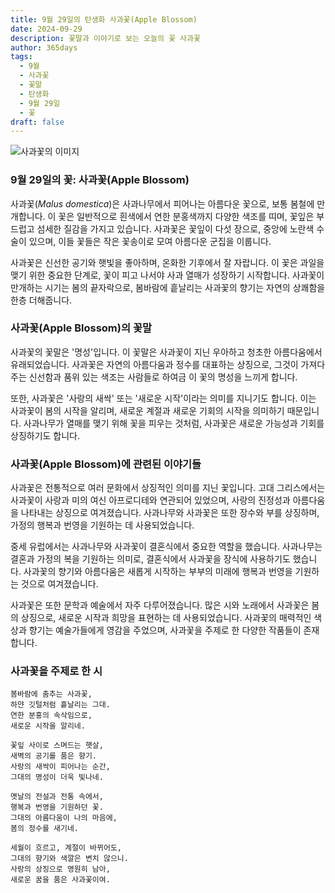 ```yaml
---
title: 9월 29일의 탄생화 사과꽃(Apple Blossom)
date: 2024-09-29
description: 꽃말과 이야기로 보는 오늘의 꽃 사과꽃
author: 365days
tags:
  - 9월
  - 사과꽃
  - 꽃말
  - 탄생화
  - 9월 29일
  - 꽃
draft: false
---
```



![사과꽃의 이미지](https://cdn.pixabay.com/photo/2022/05/03/14/50/flowers-7171863_640.jpg#center)


### 9월 29일의 꽃: 사과꽃(Apple Blossom)

사과꽃(*Malus domestica*)은 사과나무에서 피어나는 아름다운 꽃으로, 보통 봄철에 만개합니다. 이 꽃은 일반적으로 흰색에서 연한 분홍색까지 다양한 색조를 띠며, 꽃잎은 부드럽고 섬세한 질감을 가지고 있습니다. 사과꽃은 꽃잎이 다섯 장으로, 중앙에 노란색 수술이 있으며, 이들 꽃들은 작은 꽃송이로 모여 아름다운 군집을 이룹니다.

사과꽃은 신선한 공기와 햇빛을 좋아하며, 온화한 기후에서 잘 자랍니다. 이 꽃은 과일을 맺기 위한 중요한 단계로, 꽃이 피고 나서야 사과 열매가 성장하기 시작합니다. 사과꽃이 만개하는 시기는 봄의 끝자락으로, 봄바람에 흩날리는 사과꽃의 향기는 자연의 상쾌함을 한층 더해줍니다.

### 사과꽃(Apple Blossom)의 꽃말

사과꽃의 꽃말은 '명성'입니다. 이 꽃말은 사과꽃이 지닌 우아하고 청초한 아름다움에서 유래되었습니다. 사과꽃은 자연의 아름다움과 정수를 대표하는 상징으로, 그것이 가져다주는 신선함과 품위 있는 색조는 사람들로 하여금 이 꽃의 명성을 느끼게 합니다.

또한, 사과꽃은 '사랑의 새싹' 또는 '새로운 시작'이라는 의미를 지니기도 합니다. 이는 사과꽃이 봄의 시작을 알리며, 새로운 계절과 새로운 기회의 시작을 의미하기 때문입니다. 사과나무가 열매를 맺기 위해 꽃을 피우는 것처럼, 사과꽃은 새로운 가능성과 기회를 상징하기도 합니다.

### 사과꽃(Apple Blossom)에 관련된 이야기들

사과꽃은 전통적으로 여러 문화에서 상징적인 의미를 지닌 꽃입니다. 고대 그리스에서는 사과꽃이 사랑과 미의 여신 아프로디테와 연관되어 있었으며, 사랑의 진정성과 아름다움을 나타내는 상징으로 여겨졌습니다. 사과나무와 사과꽃은 또한 장수와 부를 상징하며, 가정의 행복과 번영을 기원하는 데 사용되었습니다.

중세 유럽에서는 사과나무와 사과꽃이 결혼식에서 중요한 역할을 했습니다. 사과나무는 결혼과 가정의 복을 기원하는 의미로, 결혼식에서 사과꽃을 장식에 사용하기도 했습니다. 사과꽃의 향기와 아름다움은 새롭게 시작하는 부부의 미래에 행복과 번영을 기원하는 것으로 여겨졌습니다.

사과꽃은 또한 문학과 예술에서 자주 다루어졌습니다. 많은 시와 노래에서 사과꽃은 봄의 상징으로, 새로운 시작과 희망을 표현하는 데 사용되었습니다. 사과꽃의 매력적인 색상과 향기는 예술가들에게 영감을 주었으며, 사과꽃을 주제로 한 다양한 작품들이 존재합니다.

### 사과꽃을 주제로 한 시

	봄바람에 춤추는 사과꽃,
	하얀 깃털처럼 흩날리는 그대.
	연한 분홍의 속삭임으로,
	새로운 시작을 알리네.
	
	꽃잎 사이로 스며드는 햇살,
	새벽의 공기를 품은 향기.
	사랑의 새싹이 피어나는 순간,
	그대의 명성이 더욱 빛나네.
	
	옛날의 전설과 전통 속에서,
	행복과 번영을 기원하던 꽃.
	그대의 아름다움이 나의 마음에,
	봄의 정수를 새기네.
	
	세월이 흐르고, 계절이 바뀌어도,
	그대의 향기와 색깔은 변치 않으니.
	사랑의 상징으로 영원히 남아,
	새로운 꿈을 품은 사과꽃이여.